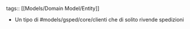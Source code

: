 tags:: [[Models/Domain Model/Entity]]

- Un tipo di #models/gsped/core/clienti che di solito rivende spedizioni